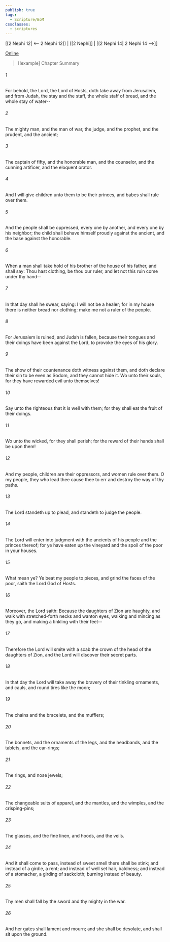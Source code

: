 ```yaml
---
publish: true
tags:
  - Scripture/BoM
cssclasses:
  - scriptures
---
```

[[2 Nephi 12| <-- 2 Nephi 12]] | [[2 Nephi]] | [[2 Nephi 14| 2 Nephi 14 -->]]

[Online](https://churchofjesuschrist.org/study/scriptures/bofm/2-ne/13?lang=eng)

>[!example] Chapter Summary
>
###### 1
For behold, the Lord, the Lord of Hosts, doth take away from Jerusalem, and from Judah, the stay and the staff, the whole staff of bread, and the whole stay of water--
###### 2
The mighty man, and the man of war, the judge, and the prophet, and the prudent, and the ancient;
###### 3
The captain of fifty, and the honorable man, and the counselor, and the cunning artificer, and the eloquent orator.
###### 4
And I will give children unto them to be their princes, and babes shall rule over them.
###### 5
And the people shall be oppressed, every one by another, and every one by his neighbor; the child shall behave himself proudly against the ancient, and the base against the honorable.
###### 6
When a man shall take hold of his brother of the house of his father, and shall say: Thou hast clothing, be thou our ruler, and let not this ruin come under thy hand--
###### 7
In that day shall he swear, saying: I will not be a healer; for in my house there is neither bread nor clothing; make me not a ruler of the people.
###### 8
For Jerusalem is ruined, and Judah is fallen, because their tongues and their doings have been against the Lord, to provoke the eyes of his glory.
###### 9
The show of their countenance doth witness against them, and doth declare their sin to be even as Sodom, and they cannot hide it. Wo unto their souls, for they have rewarded evil unto themselves!
###### 10
Say unto the righteous that it is well with them; for they shall eat the fruit of their doings.
###### 11
Wo unto the wicked, for they shall perish; for the reward of their hands shall be upon them!
###### 12
And my people, children are their oppressors, and women rule over them. O my people, they who lead thee cause thee to err and destroy the way of thy paths.
###### 13
The Lord standeth up to plead, and standeth to judge the people.
###### 14
The Lord will enter into judgment with the ancients of his people and the princes thereof; for ye have eaten up the vineyard and the spoil of the poor in your houses.
###### 15
What mean ye? Ye beat my people to pieces, and grind the faces of the poor, saith the Lord God of Hosts.
###### 16
Moreover, the Lord saith: Because the daughters of Zion are haughty, and walk with stretched-forth necks and wanton eyes, walking and mincing as they go, and making a tinkling with their feet--
###### 17
Therefore the Lord will smite with a scab the crown of the head of the daughters of Zion, and the Lord will discover their secret parts.
###### 18
In that day the Lord will take away the bravery of their tinkling ornaments, and cauls, and round tires like the moon;
###### 19
The chains and the bracelets, and the mufflers;
###### 20
The bonnets, and the ornaments of the legs, and the headbands, and the tablets, and the ear-rings;
###### 21
The rings, and nose jewels;
###### 22
The changeable suits of apparel, and the mantles, and the wimples, and the crisping-pins;
###### 23
The glasses, and the fine linen, and hoods, and the veils.
###### 24
And it shall come to pass, instead of sweet smell there shall be stink; and instead of a girdle, a rent; and instead of well set hair, baldness; and instead of a stomacher, a girding of sackcloth; burning instead of beauty.
###### 25
Thy men shall fall by the sword and thy mighty in the war.
###### 26
And her gates shall lament and mourn; and she shall be desolate, and shall sit upon the ground.



